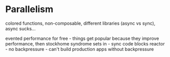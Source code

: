 # Parallelism

colored functions, non-composable, different libraries (async vs sync), async sucks...

evented performance for free
    - things get popular because they improve performance, then stockhome syndrome sets in
    - sync code blocks reactor
    - no backpressure - can't build production apps without backpressure

